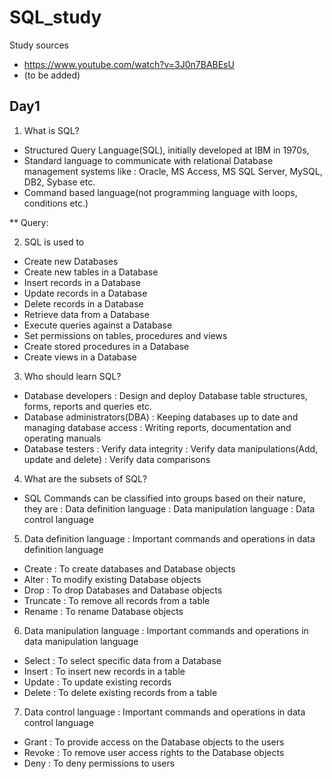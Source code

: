 # SQL_study

Study sources
- https://www.youtube.com/watch?v=3J0n7BABEsU
- (to be added)

## Day1

1) What is SQL?
- Structured Query Language(SQL), initially developed at IBM in 1970s,
- Standard language to communicate with relational Database management systems like
  : Oracle, MS Access, MS SQL Server, MySQL, DB2, Sybase etc.
- Command based language(not programming language with loops, conditions etc.)
 
** Query: 
 
2) SQL is used to
- Create new Databases
- Create new tables in a Database
- Insert records in a Database
- Update records in a Database
- Delete records in a Database
- Retrieve data from a Database
- Execute queries against a Database
- Set permissions on tables, procedures and views
- Create stored procedures in a Database
- Create views in a Database

3) Who should learn SQL?
- Database developers
  : Design and deploy Database table structures, forms, reports and queries etc.
- Database administrators(DBA)
  : Keeping databases up to date and managing database access
  : Writing reports, documentation and operating manuals
- Database testers
  : Verify data integrity
  : Verify data manipulations(Add, update and delete)
  : Verify data comparisons
  
4) What are the subsets of SQL?
- SQL Commands can be classified into groups based on their nature, they are
  : Data definition language
  : Data manipulation language
  : Data control language
  
5) Data definition language
  : Important commands and operations in data definition language
- Create
  : To create databases and Database objects
- Alter
  : To modify existing Database objects
- Drop
  : To drop Databases and Database objects
- Truncate
  : To remove all records from a table
- Rename
  : To rename Database objects
  
6) Data manipulation language
  : Important commands and operations in data manipulation language
- Select
  : To select specific data from a Database
- Insert
  : To insert new records in a table
- Update
  : To update existing records
- Delete
  : To delete existing records from a table
  
7) Data control language
  : Important commands and operations in data control language
- Grant
  : To provide access on the Database objects to the users
- Revoke
  : To remove user access rights to the Database objects
- Deny
  : To deny permissions to users
